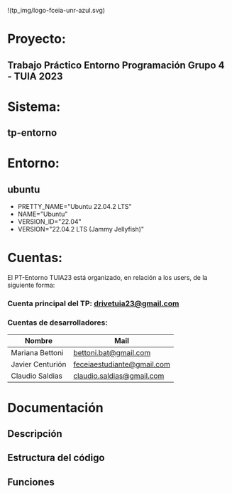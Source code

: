 !(tp_img/logo-fceia-unr-azul.svg)
# Proyecto: 
  ## Trabajo Práctico Entorno Programación Grupo 4 - TUIA 2023

# Sistema: 
  ## tp-entorno

# Entorno: 
  ## ubuntu 
*  PRETTY_NAME="Ubuntu 22.04.2 LTS"
*  NAME="Ubuntu"
*  VERSION_ID="22.04"
*  VERSION="22.04.2 LTS (Jammy Jellyfish)"

# Cuentas:
El PT-Entorno TUIA23 está organizado, en relación a los users, de la siguiente forma:
### Cuenta principal del TP: drivetuia23@gmail.com
### Cuentas de desarrolladores: 
| Nombre  | Mail |
|---------|-------------|
| Mariana Bettoni | bettoni.bat@gmail.com |
| Javier Centurión | feceiaestudiante@gmail.com |
| Claudio Saldias | claudio.saldias@gmail.com |

# Documentación
## Descripción
## Estructura del código
## Funciones
